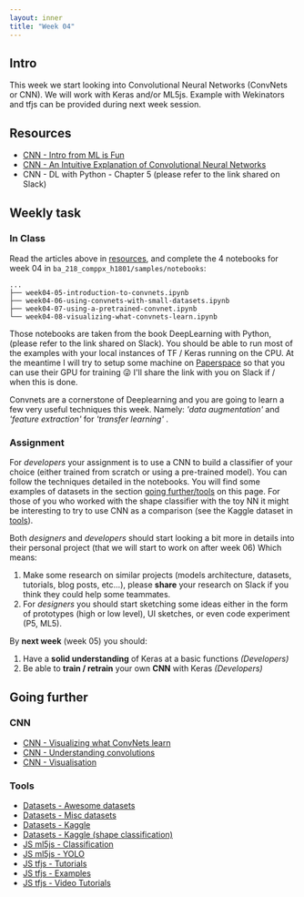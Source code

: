 ```yaml
---
layout: inner
title: "Week 04" 
---
```



## Intro

This week we start looking into Convolutional Neural Networks (ConvNets or CNN). We will work with Keras and/or ML5js. Example with Wekinators and tfjs can be provided during next week session. 


## Resources

+ [CNN - Intro from ML is Fun](https://medium.com/@ageitgey/machine-learning-is-fun-part-3-deep-learning-and-convolutional-neural-networks-f40359318721)
+ [CNN - An Intuitive Explanation of Convolutional Neural Networks](https://ujjwalkarn.me/2016/08/11/intuitive-explanation-convnets/)
+ CNN - DL with Python - Chapter 5 (please refer to the link shared on Slack)


## Weekly task

### In Class

Read the articles above in [resources](#resources), and complete the 4 notebooks for week 04 in `ba_218_comppx_h1801/samples/notebooks`:

```
...
├── week04-05-introduction-to-convnets.ipynb
├── week04-06-using-convnets-with-small-datasets.ipynb
├── week04-07-using-a-pretrained-convnet.ipynb
└── week04-08-visualizing-what-convnets-learn.ipynb
```

Those notebooks are taken from the book DeepLearning with Python, (please refer to the link shared on Slack). You should be able to run most of the examples with your local instances of TF / Keras running on the CPU. At the meantime I will try to setup some machine on [Paperspace](https://www.paperspace.com) so that you can use their GPU for training :stuck_out_tongue_winking_eye: I'll share the link with you on Slack if / when this is done.

Convnets are a cornerstone of Deeplearning and you are going to learn a few very useful techniques this week. Namely: _'data augmentation'_ and _'feature extraction'_ for _'transfer learning'_ . 

### Assignment

For _developers_ your assignment is to use a CNN to build a classifier of your choice (either trained from scratch or using a pre-trained model). You can follow the techniques detailed in the notebooks. You will find some examples of datasets in the section [going further/tools](#tools) on this page. For those of you who worked with the shape classifier with the toy NN it might be interesting to try to use CNN as a comparison (see the Kaggle dataset in [tools](#tools)). 

Both _designers_ and _developers_ should start looking a bit more in details into their personal project (that we will start to work on after week 06) Which means:

1) Make some research on similar projects (models architecture, datasets, tutorials, blog posts, etc...), please __share__ your research on Slack if you think they could help some teammates.
2) For _designers_ you should start sketching some ideas either in the form of prototypes (high or low level), UI sketches, or even code experiment (P5, ML5).

By __next week__ (week 05) you should:

1) Have a __solid understanding__ of  Keras at a basic functions _(Developers)_
2) Be able to __train / retrain__ your own __CNN__ with Keras _(Developers)_


## Going further

### CNN 

+ [CNN - Visualizing what ConvNets learn](https://cs231n.github.io/understanding-cnn/)
+ [CNN - Understanding convolutions](http://colah.github.io/posts/2014-07-Understanding-Convolutions/)
+ [CNN - Visualisation](http://scs.ryerson.ca/~aharley/vis/conv/flat.html)

### Tools 

+ [Datasets - Awesome datasets](https://github.com/awesomedata/awesome-public-datasets)
+ [Datasets - Misc datasets](https://www.kdnuggets.com/datasets/index.html)
+ [Datasets - Kaggle](https://www.kaggle.com/datasets)
+ [Datasets - Kaggle (shape classification)](https://www.kaggle.com/smeschke/four-shapes/home)
+ [JS ml5js - Classification](https://ml5js.org/docs/image-classification-example)
+ [JS ml5js - YOLO](https://ml5js.org/docs/yolo-webcam)
+ [JS tfjs - Tutorials](https://js.tensorflow.org/tutorials/)
+ [JS tfjs - Examples](https://github.com/tensorflow/tfjs-examples)
+ [JS tfjs - Video Tutorials](https://github.com/tensorflow/tfjs/blob/master/GALLERY.md#video-tutorials)
